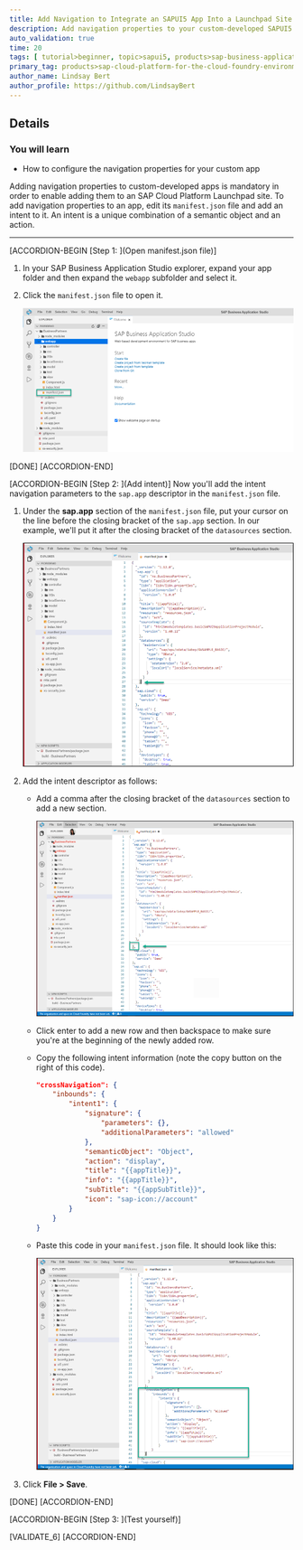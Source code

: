 ```yaml
---
title: Add Navigation to Integrate an SAPUI5 App Into a Launchpad Site
description: Add navigation properties to your custom-developed SAPUI5 app so it can be integrated into an SAP Cloud Platform Launchpad site.
auto_validation: true
time: 20
tags: [ tutorial>beginner, topic>sapui5, products>sap-business-application-studio]
primary_tag: products>sap-cloud-platform-for-the-cloud-foundry-environment
author_name: Lindsay Bert
author_profile: https://github.com/LindsayBert
---
```


## Details
### You will learn
  - How to configure the navigation properties for your custom app

Adding navigation properties to custom-developed apps is mandatory in order to enable adding them to an SAP Cloud Platform Launchpad site. To add navigation properties to an app, edit its `manifest.json` file and add an intent to it. An intent is a unique combination of a semantic object and an action.

---

[ACCORDION-BEGIN [Step 1: ](Open manifest.json file)]
1. In your SAP Business Application Studio explorer, expand your app folder and then expand the `webapp` subfolder and select it.

2. Click the `manifest.json` file to open it.

    ![Open manifest.json file](1-open-manifestjson.png)

[DONE]
[ACCORDION-END]


[ACCORDION-BEGIN [Step 2: ](Add intent)]
Now you'll add the intent navigation parameters to the `sap.app` descriptor in the `manifest.json` file.

1. Under the **sap.app** section of the `manifest.json` file, put your cursor on the line before the closing bracket of the `sap.app` section. In our example, we'll put it after the closing bracket of the `datasources` section.

    ![Find entry for intent](2-find-entry-point.png)

2. Add the intent descriptor as follows:

    - Add a comma after the closing bracket of the `datasources` section to add a new section.

        ![Add comma](3-add-comma.png)

    - Click enter to add a new row and then backspace to make sure you're at the beginning of the newly added row.

    - Copy the following intent information (note the copy button on the right of this code).

        ```JSON
        "crossNavigation": {
            "inbounds": {
                "intent1": {
                    "signature": {
                        "parameters": {},
                        "additionalParameters": "allowed"
                    },
                    "semanticObject": "Object",
                    "action": "display",
                    "title": "{{appTitle}}",
                    "info": "{{appTitle}}",
                    "subTitle": "{{appSubTitle}}",
                    "icon": "sap-icon://account"
                }
            }
        }
        ```

    - Paste this code in your `manifest.json` file. It should look like this:

        ![Paste intent navigation](4-paste-intent-navigation.png)

3. Click **File > Save**.

[DONE]
[ACCORDION-END]

[ACCORDION-BEGIN [Step 3: ](Test yourself)]

[VALIDATE_6]
[ACCORDION-END]
